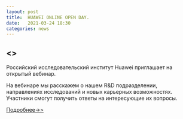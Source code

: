 ```yaml
---
layout: post
title:  HUAWEI ONLINE OPEN DAY.
date:   2021-03-24 18:30
categories: news
---
```


## <<HUAWEI ONLINE OPEN DAY>>

Российский исследовательский институт Huawei приглашает на открытый вебинар.

На вебинаре мы расскажем о нашем R&D подразделении, направлениях исследований и новых карьерных возможностях. Участники смогут получить ответы на интересующие их вопросы.

[Подробнее->>](https://vk.com/@huawei_rri-huawei-online-open-day)



